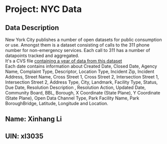 # Project: NYC Data

## Data Description
New York City publishes a number of open datasets for public consumption or use. Amongst them is a dataset consisting of calls to the 311 phone number for non-emergency services. Each call to 311 has a number of datapoints tracked and aggregated.     
It's a CVS file [containing a year of data from this dataset](https://drive.google.com/drive/folders/1BRd8_RSST69UaZRBeD_dtXGw9fuKoBZE?usp=sharing)  
Each date contains information about Created Date, Closed Date, Agency Name, Complaint Type, Descriptor, Location Type, Incident Zip, Incident Address, Street Name, Cross Street 1, Cross Street 2, Intersection Street 1, Intersection Street 2, Address Type, City, Landmark, Facility Type, Status, Due Date, Resolution Description , Resolution Action, Updated Date, Community Board, BBL, Borough, X Coordinate (State Plane), Y Coordinate (State Plane), Open Data Channel Type, Park Facility Name, Park BoroughBridge, Latitude, Longitude and Location.  
## Name: Xinhang Li
## UIN: xl3035
